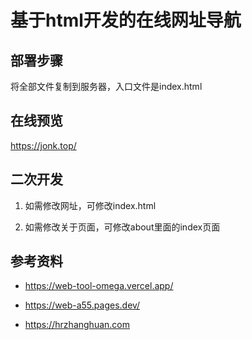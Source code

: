 # 基于html开发的在线网址导航

## 部署步骤

将全部文件复制到服务器，入口文件是index.html


## 在线预览

https://jonk.top/


## 二次开发

1. 如需修改网址，可修改index.html

2. 如需修改关于页面，可修改about里面的index页面


## 参考资料

- https://web-tool-omega.vercel.app/

- https://web-a55.pages.dev/

- https://hrzhanghuan.com
